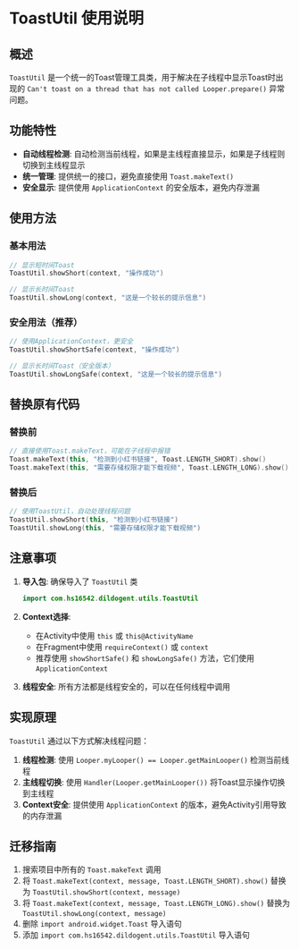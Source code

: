 # ToastUtil 使用说明

## 概述

`ToastUtil` 是一个统一的Toast管理工具类，用于解决在子线程中显示Toast时出现的 `Can't toast on a thread that has not called Looper.prepare()` 异常问题。

## 功能特性

- **自动线程检测**: 自动检测当前线程，如果是主线程直接显示，如果是子线程则切换到主线程显示
- **统一管理**: 提供统一的接口，避免直接使用 `Toast.makeText()`
- **安全显示**: 提供使用 `ApplicationContext` 的安全版本，避免内存泄漏

## 使用方法

### 基本用法

```kotlin
// 显示短时间Toast
ToastUtil.showShort(context, "操作成功")

// 显示长时间Toast
ToastUtil.showLong(context, "这是一个较长的提示信息")
```

### 安全用法（推荐）

```kotlin
// 使用ApplicationContext，更安全
ToastUtil.showShortSafe(context, "操作成功")

// 显示长时间Toast（安全版本）
ToastUtil.showLongSafe(context, "这是一个较长的提示信息")
```

## 替换原有代码

### 替换前
```kotlin
// 直接使用Toast.makeText，可能在子线程中报错
Toast.makeText(this, "检测到小红书链接", Toast.LENGTH_SHORT).show()
Toast.makeText(this, "需要存储权限才能下载视频", Toast.LENGTH_LONG).show()
```

### 替换后
```kotlin
// 使用ToastUtil，自动处理线程问题
ToastUtil.showShort(this, "检测到小红书链接")
ToastUtil.showLong(this, "需要存储权限才能下载视频")
```

## 注意事项

1. **导入包**: 确保导入了 `ToastUtil` 类
   ```kotlin
   import com.hs16542.dildogent.utils.ToastUtil
   ```

2. **Context选择**: 
   - 在Activity中使用 `this` 或 `this@ActivityName`
   - 在Fragment中使用 `requireContext()` 或 `context`
   - 推荐使用 `showShortSafe()` 和 `showLongSafe()` 方法，它们使用 `ApplicationContext`

3. **线程安全**: 所有方法都是线程安全的，可以在任何线程中调用

## 实现原理

`ToastUtil` 通过以下方式解决线程问题：

1. **线程检测**: 使用 `Looper.myLooper() == Looper.getMainLooper()` 检测当前线程
2. **主线程切换**: 使用 `Handler(Looper.getMainLooper())` 将Toast显示操作切换到主线程
3. **Context安全**: 提供使用 `ApplicationContext` 的版本，避免Activity引用导致的内存泄漏

## 迁移指南

1. 搜索项目中所有的 `Toast.makeText` 调用
2. 将 `Toast.makeText(context, message, Toast.LENGTH_SHORT).show()` 替换为 `ToastUtil.showShort(context, message)`
3. 将 `Toast.makeText(context, message, Toast.LENGTH_LONG).show()` 替换为 `ToastUtil.showLong(context, message)`
4. 删除 `import android.widget.Toast` 导入语句
5. 添加 `import com.hs16542.dildogent.utils.ToastUtil` 导入语句 